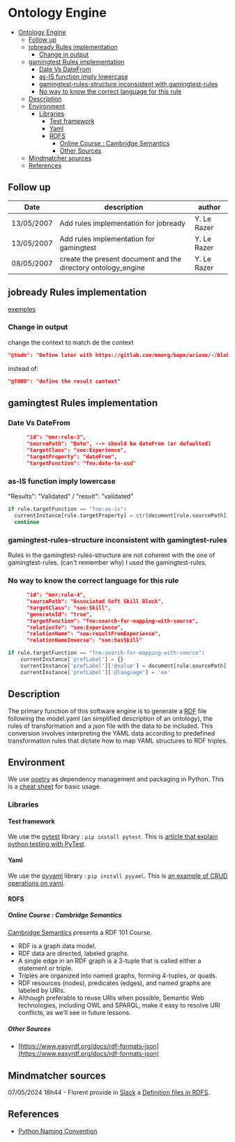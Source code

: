 # Ontology Engine

- [Ontology Engine](#ontology-engine)
  - [Follow up](#follow-up)
  - [jobready Rules implementation](#jobready-rules-implementation)
    - [Change in output](#change-in-output)
  - [gamingtest Rules implementation](#gamingtest-rules-implementation)
    - [Date Vs DateFrom](#date-vs-datefrom)
    - [as-IS function imply lowercase](#as-is-function-imply-lowercase)
    - [gamingtest-rules-structure inconsistent with gamingtest-rules](#gamingtest-rules-structure-inconsistent-with-gamingtest-rules)
    - [No way to know the correct language for this rule](#no-way-to-know-the-correct-language-for-this-rule)
  - [Description](#description)
  - [Environment](#environment)
    - [Libraries](#libraries)
      - [Test framework](#test-framework)
      - [Yaml](#yaml)
      - [RDFS](#rdfs)
        - [Online Course : Cambridge Semantics](#online-course--cambridge-semantics)
        - [Other Sources](#other-sources)
  - [Mindmatcher sources](#mindmatcher-sources)
  - [References](#references)

## Follow up

Date | description | author
--- | --- | ---
13/05/2007 | Add rules implementation for jobready | Y. Le Razer
13/05/2007 | Add rules implementation for gamingtest | Y. Le Razer
08/05/2007 | create the present document and the directory ontology_engine | Y. Le Razer

## jobready Rules implementation

[exemples](https://gitlab.com/mmorg/bupm/ariane/-/tree/main/services/data-mapping/__tests__/jobready?ref_type=heads)

### Change in output

change the context to match de the context

```json
"@todo": "Define later with https://gitlab.com/mmorg/bupm/ariane/-/blob/main/data/soo/onto-soo-context-1.0.0.jsonld"
```

instead of:

```json
"@TODO": "define the result context"
```

## gamingtest Rules implementation

### Date Vs DateFrom

```json
      "id": "mmr:rule-3",
      "sourcePath": "Date", --> should be dateFrom (or defaulted)
      "targetClass": "soo:Experience",
      "targetProperty": "dateFrom",
      "targetFunction": "fno:date-to-xsd"
```

### as-IS function imply lowercase

"Results": "Validated" / "result": "validated"

```Python
if rule.targetFunction == "fno:as-is":
  currentInstance[rule.targetProperty] = str(document[rule.sourcePath]).lower()
  continue
```

### gamingtest-rules-structure inconsistent with gamingtest-rules

Rules in the gamingtest-rules-structure are not coherent with the one of gamingtest-rules. (can't remember why)
I used the gamingtest-rules.

### No way to know the correct language for this rule

```json
      "id": "mmr:rule-4",
      "sourcePath": "Associated Soft Skill Block",
      "targetClass": "soo:Skill",
      "generateId": "true",
      "targetFunction": "fno:search-for-mapping-with-source",
      "relationTo": "soo:Experience",
      "relationName": "soo:resultFromExperience",
      "relationNameInverse": "soo:hasSkill"
```

```Python
if rule.targetFunction == "fno:search-for-mapping-with-source":
    currentInstance['prefLabel'] = {}
    currentInstance['prefLabel']['@value'] = document[rule.sourcePath]
    currentInstance['prefLabel']['@language'] = 'en'
```

## Description

The primary function of this software engine is to generate a [RDF](#rdfs) file following the model.yaml (an simplified description of an ontology), the rules of transformation and a json file with the data to be included.
This conversion involves interpreting the YAML data according to predefined transformation rules that dictate how to map YAML structures to RDF triples.

## Environment

We use [poetry](https://python-poetry.org/) as dependency management and packaging in Python. This is a [cheat sheet](https://www.yippeecode.com/topics/python-poetry-cheat-sheet/) for basic usage.

### Libraries

#### Test framework

We use the [pytest](https://pypi.org/project/pytest/) library : ```pip install pytest```. This is [article that explain python testing with PyTest](https://realpython.com/pytest-python-testing/).

#### Yaml

We use the [pyyaml](https://pypi.org/project/PyYAML/) library : ```pip install pyyaml```. This is [an example of CRUD operations on yaml](https://python.land/data-processing/python-yaml).

#### RDFS

##### Online Course : Cambridge Semantics

[Cambridge Semantics](https://cambridgesemantics.com/blog/semantic-university/learn-rdf/) presents a RDF 101 Course.

- RDF is a graph data model.
- RDF data are directed, labeled graphs.
- A single edge in an RDF graph is a 3-tuple that is called either a statement or triple.
- Triples are organized into named graphs, forming 4-tuples, or quads.
- RDF resources (nodes), predicates (edges), and named graphs are labeled by URIs.
- Although preferable to reuse URIs when possible, Semantic Web technologies, including OWL and SPARQL, make it easy to resolve URI conflicts, as we’ll see in future lessons.

##### Other Sources

- [https://www.easyrdf.org/docs/rdf-formats-json](https://www.easyrdf.org/docs/rdf-formats-json)

## Mindmatcher sources

07/05/2024 18h44 - Florent provide in [Slack](https://mindmatcher.slack.com/archives/C06NPBLUYGY/p1715100242830229) a [Definition files in RDFS](https://gitlab.com/mmorg/bupm/ariane/-/blob/main/data-model/soo/onto-soo-1.0.0.jsonld).

## References

- [Python Naming Convention](https://github.com/naming-convention/naming-convention-guides/tree/master/python)

